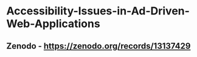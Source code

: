 # Accessibility-Issues-in-Ad-Driven-Web-Applications
## Zenodo - https://zenodo.org/records/13137429

